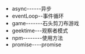 * async------异步
* eventLoop--事件循环
* game-------石头剪刀布游戏
* geektime---观察者模式
* npm--------使用方法
* promise----promise

